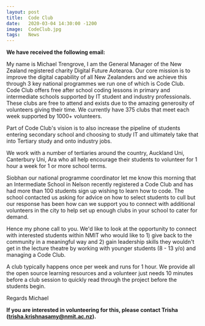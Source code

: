 ```yaml
---
layout: post
title:  Code Club
date:   2020-03-04 14:30:00 -1200
image:  CodeClub.jpg
tags:   News
---
```

**We have received the following email:**

My name is Michael Trengrove, I am the General Manager of the New Zealand registered charity Digital Future Aotearoa. Our core mission is to improve the digital capability of all New Zealanders and we achieve this through 3 key national programmes we run one of which is Code Club. Code Club offers free after school coding lessons in primary and intermediate schools supported by IT student and industry professionals. These clubs are free to attend and exists due to the amazing generosity of volunteers giving their time. We currently have 375 clubs that meet each week supported by 1000+ volunteers.

Part of Code Club's vision is to also increase the pipeline of students entering secondary school and choosing to study IT and ultimately take that into Tertiary study and onto industry jobs.

We work with a number of tertiaries around the country, Auckland Uni, Canterbury Uni, Ara who all help encourage their students to volunteer for 1 hour a week for 1 or more school terms.

Siobhan our national programme coordinator let me know this morning that an Intermediate School in Nelson recently registered a Code Club and has had more than 100 students sign up wishing to learn how to code. The school contacted us asking for advice on how to select students to cull but our response has been how can we support you to connect with additional volunteers in the city to help set up enough clubs in your school to cater for demand.

Hence my phone call to you. We'd like to look at the opportunity to connect with interested students within NMIT who would like to 1) give back to the community in a meaningful way and 2) gain leadership skills they wouldn't get in the lecture theatre by working with younger students (8 - 13 y/o) and managing a Code Club.

A club typically happens once per week and runs for 1 hour. We provide all the open source learning resources and a volunteer just needs 10 minutes before a club session to quickly read through the project before the students begin.

Regards
Michael

**If you are interested in volunteering for this, please contact Trisha (trisha.krishnasamy@nmit.ac.nz).**
